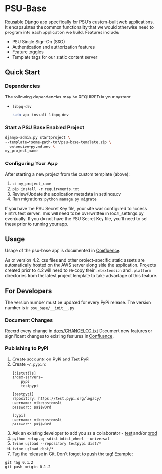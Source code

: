 # PSU-Base

Reusable Django app specifically for PSU's custom-built web applications.  
It encapsulates the common functionality that we would otherwise need to program into each application we build.
Features include:
-  PSU Single Sign-On (SSO)
-  Authentication and authorization features
-  Feature toggles
-  Template tags for our static content server

## Quick Start
### Dependencies
The following dependencies may be REQUIRED in your system:
- `libpq-dev`
    ```sh
    sudo apt install libpq-dev
    ```

### Start a PSU Base Enabled Project
```sh
django-admin.py startproject \ 
--template=*some-path-to*/psu-base-template.zip \
--extension=py,md,env \
my_project_name
```

### Configuring Your App
After starting a new project from the custom template (above):
1. `cd my_project_name`
1. `pip install -r requirements.txt`
1. Review/Update the application metadata in settings.py
1. Run migrations: `python manage.py migrate`

If you have the PSU Secret Key file, your site was configured to access Finti's test server. 
This will need to be overwritten in local_settings.py eventually. If you do not have the 
PSU Secret Key file, you'll need to set these prior to running your app.


## Usage
Usage of the psu-base app is documented in 
[Confluence](https://portlandstate.atlassian.net/wiki/spaces/WDT/pages/713162905/Reusable+Django+Apps+The+Django+PSU+Plugin).

As of version 4.2, css files and other project-specific static assets are automatically
hosted on the AWS server along side the application. Projects created prior to 4.2 will need
to re-copy their `.ebextension` and `.platform` directories from the latest project template to
take advantage of this feature.

## For Developers
The version number must be updated for every PyPi release.
The version number is in `psu_base/__init__.py`

### Document Changes
Record every change in [docs/CHANGELOG.txt](docs/CHANGELOG.txt)
Document new features or significant changes to existing features in [Confluence](https://portlandstate.atlassian.net/wiki/spaces/WDT/pages/713162905/Reusable+Django+Apps+The+Django+PSU+Plugin).

### Publishing to PyPi
1. Create accounts on [PyPi](https://pypi.org/account/register/) and [Test PyPi](https://test.pypi.org/account/register/)
1. Create `~/.pypirc`
    ```
    [distutils]
    index-servers=
        pypi
        testpypi
    
    [testpypi]
    repository: https://test.pypi.org/legacy/
    username: mikegostomski
    password: pa$$w0rd
    
    [pypi]
    username: mikegostomski
    password: pa$$w0rd
    ```
1. Ask an existing developer to add you as a collaborator - [test](https://test.pypi.org/manage/project/psu-base/collaboration/) and/or [prod](https://pypi.org/manage/project/psu-base/collaboration/)
1. `python setup.py sdist bdist_wheel --universal`
1. `twine upload --repository testpypi dist/*`
1. `twine upload dist/*`
1. Tag the release in Git.  Don't forget to push the tag!
Example:
```shell script
git tag 0.1.2
git push origin 0.1.2 
```